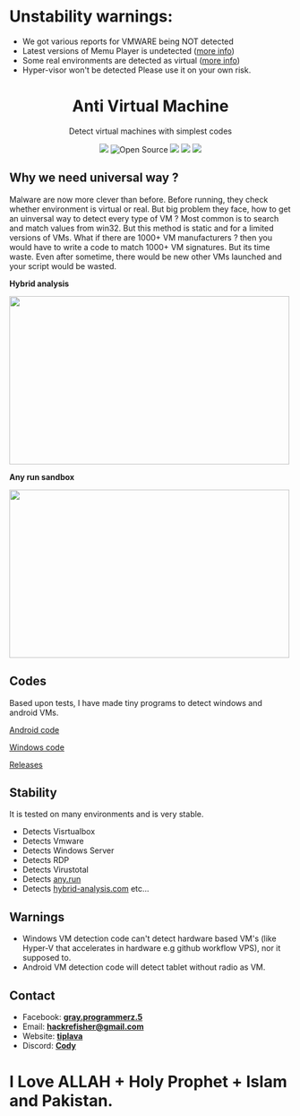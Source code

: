 
# Unstability warnings:
- We got various reports for VMWARE being NOT detected
- Latest versions of Memu Player is undetected ([more info](https://github.com/Back-X/anti-vm/issues/3))
- Some real environments are detected as virtual ([more info](https://github.com/Back-X/anti-vm/issues/4))
- Hyper-visor won't be detected
Please use it on your own risk.

 <p align=center>
<h1 align=center>Anti Virtual Machine</h1><p align=center>
Detect virtual machines with simplest codes</p>
<p align=center>  
<a href=http://graysuit.github.io><img src="https://img.shields.io/discord/873544368982720593?style=for-the-badge&label=discord" /></a>
<img title="Open Source" src="https://img.shields.io/badge/Open%20Source-%E2%99%A5-red?style=for-the-badge" >
<a href=LICENSE><img src="https://img.shields.io/github/license/Back-X/anti-vm?style=for-the-badge" ></a>
<img src="https://img.shields.io/github/stars/Back-X/anti-vm?style=for-the-badge">  
<img src="https://img.shields.io/github/forks/Back-X/anti-vm?style=for-the-badge">
</p>  

## Why we need universal way ?
Malware are now more clever than before. Before running, they check whether environment is virtual or real. 
But big problem they face, how to get an uinversal way to detect every type of VM ?
Most common is to search and match values from win32. But this method is static and for a limited versions of VMs. What if there are 1000+ VM manufacturers ? then you would have to write a code to match 1000+ VM signatures. But its time waste. Even after sometime, there would be new other VMs launched and your script would be wasted.

<p><b>Hybrid analysis</b></p>
<img src=https://www.hybrid-analysis.com/file-inline/6066cafb89aba91a2115c14b/screenshot/screen_1.png width=500 height=300>

<p><b>Any run sandbox</b></p>
<img src=http://content.any.run/tasks/874cd411-5996-4e93-83d8-fdc72e95215a/download/screens/5827ffa9-9b60-4d40-be97-b8e18afa2ba0/image.jpeg width=500 height=300>

## Codes
Based upon tests, I have made tiny programs to detect windows and android VMs.

[Android code](android/anti-vm.b4a)

[Windows code](windows/anti-vm.cs)  

[Releases](https://github.com/Back-X/anti-vm/releases/tag/1)

## Stability
It is tested on many environments and is very stable.
- Detects Visrtualbox 
- Detects Vmware 
- Detects Windows Server 
- Detects RDP 
- Detects Virustotal 
- Detects [any.run](https://app.any.run/tasks/874cd411-5996-4e93-83d8-fdc72e95215a) 
- Detects [hybrid-analysis.com](https://www.hybrid-analysis.com/sample/3718df5b2fa478987b2bc5ea2fc260798b5bfa98814125e57b6f2ea4d10117a0/6066cafb89aba91a2115c14b) 
etc...
## Warnings
- Windows VM detection code can't detect hardware based VM's (like Hyper-V that accelerates in hardware e.g github workflow VPS), nor it supposed to. 
- Android VM detection code will detect tablet without radio as VM.

## Contact
- Facebook: **[gray.programmerz.5](https://fb.com/messages/t/gray.programmerz.5)**
- Email: **[hackrefisher@gmail.com](mailto:hackrefisher@gmail.com)**
- Website: **[tiplava](http://tiplava.blogspot.com)**
- Discord: **[Cody](http://graysuit.github.io)**
# I Love ALLAH + Holy Prophet + Islam and Pakistan.
